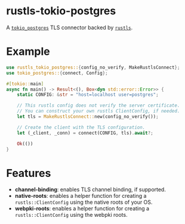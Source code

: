 # rustls-tokio-postgres

A [`tokio_postgres`](https://crates.io/crates/tokio-postgres) TLS connector backed by [`rustls`](https://crates.io/crates/rustls).

# Example

```rust
use rustls_tokio_postgres::{config_no_verify, MakeRustlsConnect};
use tokio_postgres::{connect, Config};

#[tokio::main]
async fn main() -> Result<(), Box<dyn std::error::Error>> {
    static CONFIG: &str = "host=localhost user=postgres";

    // This rustls config does not verify the server certificate.
    // You can construct your own rustls ClientConfig, if needed.
    let tls = MakeRustlsConnect::new(config_no_verify());

    // Create the client with the TLS configuration.
    let (_client, _conn) = connect(CONFIG, tls).await?;

    Ok(())
}
```

# Features

- **channel-binding**: enables TLS channel binding, if supported.
- **native-roots**: enables a helper function for creating a `rustls::ClientConfig` using the native roots of your OS.
- **webpki-roots**: enables a helper function for creating a `rustls::ClientConfig` using the webpki roots.
